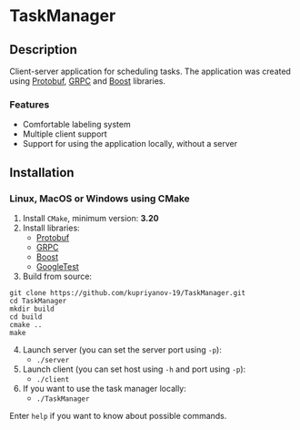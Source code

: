 # TaskManager
## Description
Client-server application for scheduling tasks. The application was created using [Protobuf](https://developers.google.com/protocol-buffers), [GRPC](https://grpc.io) and [Boost](https://www.boost.org) libraries.
### Features
- Comfortable labeling system
- Multiple client support
- Support for using the application locally, without a server
## Installation
### Linux, MacOS or Windows using CMake
1. Install `CMake`, minimum version: **3.20**
2. Install libraries:
    - [Protobuf](https://github.com/protocolbuffers/protobuf)
    - [GRPC](https://github.com/grpc/grpc)
    - [Boost](https://www.boost.org)
    - [GoogleTest](https://github.com/google/googletest)
3. Build from source:
```
git clone https://github.com/kupriyanov-19/TaskManager.git
cd TaskManager
mkdir build
cd build
cmake ..
make
```
4. Launch server (you can set the server port using `-p`):
    - `./server`
5. Launch client (you can set host using `-h` and port using `-p`):
    - `./client`
6. If you want to use the task manager locally:
    - `./TaskManager`

Enter `help` if you want to know about possible commands.
